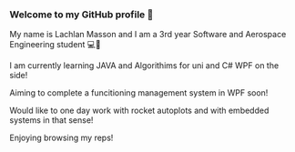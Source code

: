 ### Welcome to my GitHub profile 👋

My name is Lachlan Masson and I am a 3rd year Software and Aerospace Engineering student 💻🚀 <br/>

I am currently learning JAVA and Algorithims for uni and C# WPF on the side! <br/>

Aiming to complete a funcitioning management system in WPF soon! <br/>

Would like to one day work with rocket autoplots and with embedded systems in that sense! <br/>

Enjoying browsing my reps!



